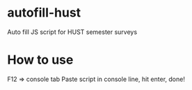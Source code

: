 # autofill-hust
Auto fill JS script for HUST semester surveys

# How to use
F12 => console tab
Paste script in console line, hit enter, done!
